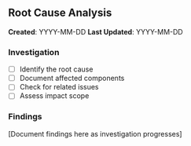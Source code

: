 ## Root Cause Analysis

**Created**: YYYY-MM-DD **Last Updated**: YYYY-MM-DD

### Investigation

- [ ] Identify the root cause
- [ ] Document affected components
- [ ] Check for related issues
- [ ] Assess impact scope

### Findings

[Document findings here as investigation progresses]

